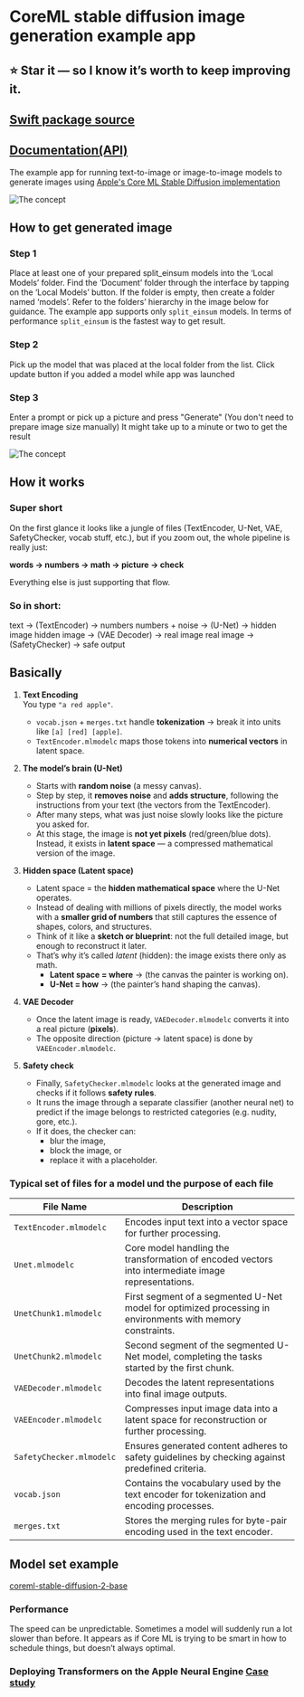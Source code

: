 # CoreML stable diffusion image generation example app

## ⭐ Star it — so I know it’s worth to keep improving it.

## [Swift package source](https://github.com/swiftuiux/coreml-stable-diffusion-swift)
## [Documentation(API)](https://swiftpackageindex.com/swiftuiux/coreml-stable-diffusion-swift/main/documentation/coreml_stable_diffusion_swift)

The example app for running text-to-image or image-to-image models to generate images using [Apple's Core ML Stable Diffusion implementation](https://github.com/apple/ml-stable-diffusion)

![The concept](https://github.com/swiftuiux/coreml-stable-diffusion-swift-example/blob/main/img/img_08.gif)

 ## How to get generated image

### Step 1 
Place at least one of your prepared split_einsum models into the ‘Local Models’ folder. Find the ‘Document’ folder through the interface by tapping on the ‘Local Models’ button. If the folder is empty, then create a folder named ‘models’. Refer to the folders’ hierarchy in the image below for guidance.
The example app supports only ``split_einsum`` models. In terms of performance ``split_einsum`` is the fastest way to get result.
### Step 2
Pick up the model that was placed at the local folder from the list. Click update button if you added a model while app was launched
### Step 3 
Enter a prompt or pick up a picture and press "Generate" (You don't need to prepare image size manually) It might take up to a minute or two to get the result

![The concept](https://github.com/swiftuiux/coreml-stable-diffusion-swift-example/blob/main/img/img_03.png)

## How it works

### Super short
On the first glance it looks like a jungle of files (TextEncoder, U-Net, VAE, SafetyChecker, vocab stuff, etc.), but if you zoom out, the whole pipeline is really just:

**words → numbers → math → picture → check**

Everything else is just supporting that flow.

### So in short:
text → (TextEncoder) → numbers
numbers + noise → (U-Net) → hidden image
hidden image → (VAE Decoder) → real image
real image → (SafetyChecker) → safe output

## Basically

1. **Text Encoding**  
   You type `"a red apple"`.  
   - `vocab.json` + `merges.txt` handle **tokenization** → break it into units like `[a] [red] [apple]`.  
   - `TextEncoder.mlmodelc` maps those tokens into **numerical vectors** in latent space.  

2. **The model’s brain (U-Net)**  
   - Starts with **random noise** (a messy canvas).  
   - Step by step, it **removes noise** and **adds structure**, following the instructions from your text (the vectors from the TextEncoder).  
   - After many steps, what was just noise slowly looks like the picture you asked for.  
   - At this stage, the image is **not yet pixels** (red/green/blue dots). Instead, it exists in **latent space** — a compressed mathematical version of the image.  

3. **Hidden space (Latent space)**  
   - Latent space = the **hidden mathematical space** where the U-Net operates.  
   - Instead of dealing with millions of pixels directly, the model works with a **smaller grid of numbers** that still captures the essence of shapes, colors, and structures.  
   - Think of it like a **sketch or blueprint**: not the full detailed image, but enough to reconstruct it later.  
   - That’s why it’s called *latent* (hidden): the image exists there only as math.  
     - **Latent space = where** → (the canvas the painter is working on).  
     - **U-Net = how** → (the painter’s hand shaping the canvas).  

4. **VAE Decoder**  
   - Once the latent image is ready, `VAEDecoder.mlmodelc` converts it into a real picture (**pixels**).  
   - The opposite direction (picture → latent space) is done by `VAEEncoder.mlmodelc`.  

5. **Safety check**  
   - Finally, `SafetyChecker.mlmodelc` looks at the generated image and checks if it follows **safety rules**.  
   - It runs the image through a separate classifier (another neural net) to predict if the image belongs to restricted categories (e.g. nudity, gore, etc.).  
   - If it does, the checker can:  
     - blur the image,  
     - block the image, or  
     - replace it with a placeholder.  


### Typical set of files for a model und the purpose of each file

| File Name                            | Description                                                      |
|--------------------------------------|------------------------------------------------------------------|
| `TextEncoder.mlmodelc`               | Encodes input text into a vector space for further processing.   |
| `Unet.mlmodelc`                      | Core model handling the transformation of encoded vectors into intermediate image representations. |
| `UnetChunk1.mlmodelc`                | First segment of a segmented U-Net model for optimized processing in environments with memory constraints. |
| `UnetChunk2.mlmodelc`                | Second segment of the segmented U-Net model, completing the tasks started by the first chunk. |
| `VAEDecoder.mlmodelc`                | Decodes the latent representations into final image outputs.     |
| `VAEEncoder.mlmodelc`                | Compresses input image data into a latent space for reconstruction or further processing. |
| `SafetyChecker.mlmodelc`             | Ensures generated content adheres to safety guidelines by checking against predefined criteria. |
| `vocab.json`                         | Contains the vocabulary used by the text encoder for tokenization and encoding processes. |
| `merges.txt`                         | Stores the merging rules for byte-pair encoding used in the text encoder. |


## Model set example
[coreml-stable-diffusion-2-base](https://huggingface.co/pcuenq/coreml-stable-diffusion-2-base/blob/main/coreml-stable-diffusion-2-base_split_einsum_compiled.zip )

### Performance

 The speed can be unpredictable. Sometimes a model will suddenly run a lot slower than before. It appears as if Core ML is trying to be smart in how to schedule things, but doesn’t always optimal.

### Deploying Transformers on the Apple Neural Engine [Case study](https://machinelearning.apple.com/research/neural-engine-transformers)


